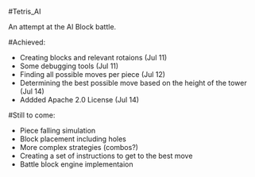 #Tetris_AI

An attempt at the AI Block battle.

#Achieved:
- Creating blocks and relevant rotaions (Jul 11)
- Some debugging tools (Jul 11)
- Finding all possible moves per piece (Jul 12)
- Determining the best possible move based on the height of the tower (Jul 14)
- Addded Apache 2.0 License (Jul 14)


#Still to come:
- Piece falling simulation
- Block placement including holes
- More complex strategies (combos?)
- Creating a set of instructions to get to the best move
- Battle block engine implementaion
  
